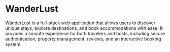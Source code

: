 # WanderLust
WanderLust is a full-stack web application that allows users to discover unique stays, explore destinations, and book accommodations with ease. It provides a smooth experience for both travelers and hosts, including secure authentication, property management, reviews, and an interactive booking system.
